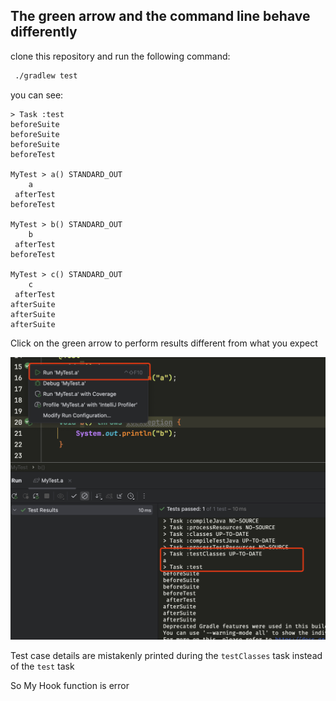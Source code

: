 ## The green arrow and the command line behave differently

clone this repository and run the following command:

```bash
 ./gradlew test
```
you can see:

```
> Task :test
beforeSuite 
beforeSuite 
beforeSuite 
beforeTest 

MyTest > a() STANDARD_OUT
    a
 afterTest  
beforeTest 

MyTest > b() STANDARD_OUT
    b
 afterTest  
beforeTest 

MyTest > c() STANDARD_OUT
    c
 afterTest  
afterSuite 
afterSuite 
afterSuite 
```

Click on the green arrow to perform results different from what you expect


![71734343700_.pic.jpg](71734343700_.pic.jpg)

Test case details are mistakenly printed during the `testClasses` task instead of the `test` task


So My Hook function is error
